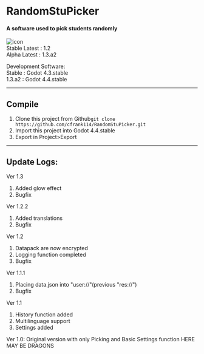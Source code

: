 # RandomStuPicker

#### A software used to pick students randomly
![icon](https://github.com/user-attachments/assets/8a4a5f15-f1c3-4093-a3d0-e4a7dd1027fe)  
Stable Latest : 1.2  
Alpha Latest : 1.3.a2

Development Software:  
Stable : Godot 4.3.stable  
1.3.a2 : Godot 4.4.stable


--------
## Compile
1. Clone this project from  Github```git clone https://github.com/cfrank114/RandomStuPicker.git```
2. Import this project into Godot 4.4.stable
3. Export in Project>Export


--------

## Update Logs:
Ver 1.3

1. Added glow effect
2. Bugfix

Ver 1.2.2
1. Added translations
2. Bugfix

Ver 1.2
1. Datapack are now encrypted
2. Logging function completed
3. Bugfix

Ver 1.1.1
1. Placing data.json into "user://"(previous "res://")
2. Bugfix

Ver 1.1
1. History function added
2. Multilinguage support
3. Settings added

Ver 1.0:
Original version with only Picking and Basic Settings function 
HERE MAY BE DRAGONS
